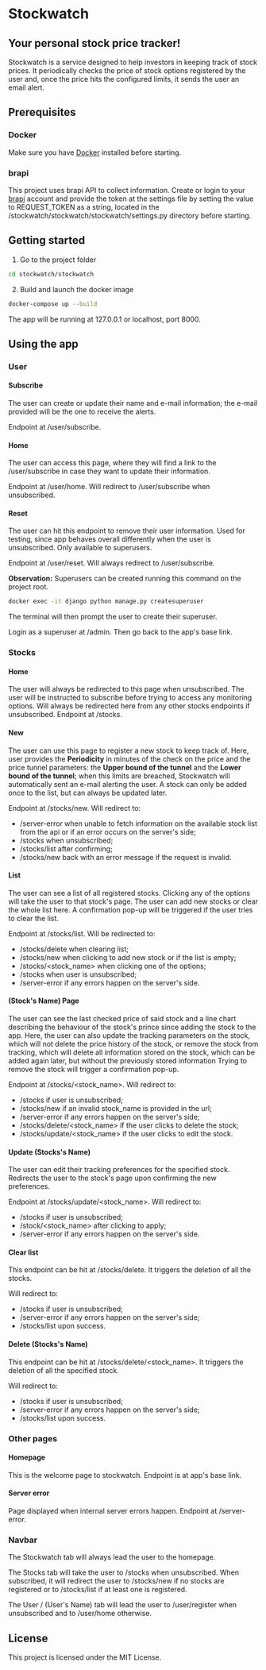 # Stockwatch

## Your personal stock price tracker!

Stockwatch is a service designed to help investors in keeping track of stock prices. It periodically checks the price of stock options registered by the user and, once the price hits the configured limits, it sends the user an email alert.

## Prerequisites

### Docker

Make sure you have [Docker](https://www.docker.com/) installed before starting.

### brapi

This project uses brapi API to collect information. Create or login to your [brapi](https://brapi.dev/) account and provide the token at the settings file by setting the value to REQUEST_TOKEN as a string, located in the /stockwatch/stockwatch/stockwatch/settings.py directory before starting.

## Getting started

1. Go to the project folder
```bash
cd stockwatch/stockwatch
```
2. Build and launch the docker image
```bash
docker-compose up --build
```
The app will be running at 127.0.0.1 or localhost, port 8000.

## Using the app

### **User**

#### Subscribe

The user can create or update their name and e-mail information; the e-mail provided will be the one to receive the alerts. 

Endpoint at /user/subscribe.

#### Home

The user can access this page, where they will find a link to the /user/subscribe in case they want to update their information. 

Endpoint at /user/home. Will redirect to /user/subscribe when unsubscribed.

#### Reset

The user can hit this endpoint to remove their user information. Used for testing, since app behaves overall differently when the user is unsubscribed. Only available to superusers. 

Endpoint at /user/reset. Will always redirect to /user/subscribe.

**Observation:**
Superusers can be created running this command on the project root.
```bash
docker exec -it django python manage.py createsuperuser
```

The terminal will then prompt the user to create their superuser.

Login as a superuser at /admin. Then go back to the app's base link.

### **Stocks**

#### Home

The user will always be redirected to this page when unsubscribed. The user will be instructed to subscribe before trying to access any monitoring options. Will always be redirected here from any other stocks endpoints if unsubscribed. Endpoint at /stocks.

#### New

The user can use this page to register a new stock to keep track of. Here, user provides the **Periodicity** in minutes of the check on the price and the price tunnel parameters: the **Upper bound of the tunnel** and the **Lower bound of the tunnel**; when this limits are breached, Stockwatch will automatically sent an e-mail alerting the user. A stock can only be added once to the list, but can always be updated later. 

Endpoint at /stocks/new. 
Will redirect to:
- /server-error when unable to fetch information on the available stock list from the api or if an error occurs on the server's side;
- /stocks when unsubscribed;
- /stocks/list after confirming;
- /stocks/new back with an error message if the request is invalid.

#### List

The user can see a list of all registered stocks. Clicking any of the options will take the user to that stock's page. The user can add new stocks or clear the whole list here. A confirmation pop-up will be triggered if the user tries to clear the list. 

Endpoint at /stocks/list. Will be redirected to:
- /stocks/delete when clearing list;
- /stocks/new when clicking to add new stock or if the list is empty;
- /stocks/<stock_name> when clicking one of the options;
- /stocks when user is unsubscribed;
- /server-error if any errors happen on the server's side.

#### (Stock's Name) Page

The user can see the last checked price of said stock and a line chart describing the behaviour of the stock's prince since adding the stock to the app. Here, the user can also update the tracking parameters on the stock, which will not delete the price history of the stock, or remove the stock from tracking, which will delete all information stored on the stock, which can be added again later, but without the previously stored information Trying to remove the stock will trigger a confirmation pop-up. 

Endpoint at /stocks/<stock_name>. Will redirect to:
- /stocks if user is unsubscribed;
- /stocks/new if an invalid stock_name is provided in the url;
- /server-error if any errors happen on the server's side;
- /stocks/delete/<stock_name> if the user clicks to delete the stock;
- /stocks/update/<stock_name> if the user clicks to edit the stock.

#### Update (Stocks's Name)

The user can edit their tracking preferences for the specified stock. Redirects the user to the stock's page upon confirming the new preferences. 

Endpoint at /stocks/update/<stock_name>. Will redirect to:
- /stocks if user is unsubscribed;
- /stock/<stock_name> after clicking to apply;
- /server-error if any errors happen on the server's side.

#### Clear list

This endpoint can be hit at /stocks/delete. It triggers the deletion of all the stocks. 

Will redirect to: 
- /stocks if user is unsubscribed;
- /server-error if any errors happen on the server's side;
- /stocks/list upon success.

#### Delete (Stocks's Name)

This endpoint can be hit at /stocks/delete/<stock_name>. It triggers the deletion of all the specified stock. 

Will redirect to:
- /stocks if user is unsubscribed;
- /server-error if any errors happen on the server's side;
- /stocks/list upon success.

### Other pages

#### Homepage

This is the welcome page to stockwatch. Endpoint is at app's base link.

#### Server error

Page displayed when internal server errors happen. Endpoint at /server-error.

### **Navbar**

The Stockwatch tab will always lead the user to the homepage.

The Stocks tab will take the user to /stocks when unsubscribed. When subscribed, it will redirect the user to /stocks/new if no stocks are registered or to /stocks/list if at least one is registered.

The User / (User's Name) tab will lead the user to /user/register when unsubscribed and to /user/home otherwise.
  
## License

This project is licensed under the MIT License.
